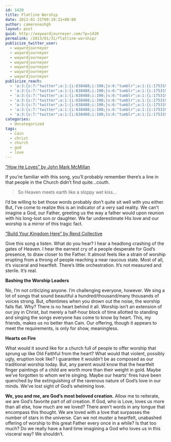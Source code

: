```yaml
---
id: 1420
title: Flatline Worship
date: 2013-01-31T09:19:31+00:00
author: cameroneshgh
layout: post
guid: http://waywardjourneyer.com/?p=1420
permalink: /2013/01/31/flatline-worship/
publicize_twitter_user:
  - waywrdjourneyer
  - waywrdjourneyer
  - waywrdjourneyer
  - waywrdjourneyer
  - waywrdjourneyer
  - waywrdjourneyer
  - waywrdjourneyer
publicize_reach:
  - 'a:3:{s:7:"twitter";a:1:{i:638488;i:190;}s:6:"tumblr";a:1:{i:1753195;i:1;}s:2:"wp";a:1:{i:0;i:37;}}'
  - 'a:3:{s:7:"twitter";a:1:{i:638488;i:190;}s:6:"tumblr";a:1:{i:1753195;i:1;}s:2:"wp";a:1:{i:0;i:37;}}'
  - 'a:3:{s:7:"twitter";a:1:{i:638488;i:190;}s:6:"tumblr";a:1:{i:1753195;i:1;}s:2:"wp";a:1:{i:0;i:37;}}'
  - 'a:3:{s:7:"twitter";a:1:{i:638488;i:190;}s:6:"tumblr";a:1:{i:1753195;i:1;}s:2:"wp";a:1:{i:0;i:37;}}'
  - 'a:3:{s:7:"twitter";a:1:{i:638488;i:190;}s:6:"tumblr";a:1:{i:1753195;i:1;}s:2:"wp";a:1:{i:0;i:37;}}'
  - 'a:3:{s:7:"twitter";a:1:{i:638488;i:190;}s:6:"tumblr";a:1:{i:1753195;i:1;}s:2:"wp";a:1:{i:0;i:37;}}'
  - 'a:3:{s:7:"twitter";a:1:{i:638488;i:190;}s:6:"tumblr";a:1:{i:1753195;i:1;}s:2:"wp";a:1:{i:0;i:37;}}'
categories:
  - Uncategorized
tags:
  - Cain
  - christ
  - church
  - god
  - love
---
```

<a href="http://open.spotify.com/track/0vY9rynwyGJd2febMfLSyU" title="How He Loves by John Mark McMillan" target="_blank">&#8220;How He Loves&#8221; by John Mark McMillan</a>
  
If you&#8217;re familiar with this song, you&#8217;ll probably remember there&#8217;s a line in that people in the Church didn&#8217;t find quite&#8230;couth.

> So Heaven meets earth like a sloppy wet kiss&#8230;

I&#8217;d be willing to bet those words probably don&#8217;t quite sit well with you either. But, I&#8217;ve come to realize this is an indicator of a very sad reality. We can&#8217;t imagine a God, our Father, greeting us the way a father would upon reunion with his long-lost son or daughter. We far underestimate His love and our worship is a mirror of this tragic fact.

<a href="http://open.spotify.com/track/6ntyEDNigtyjxLTlicYwEv" title="Build Your Kingdom Here by Rend Collective" target="_blank">&#8220;Build Your Kingdom Here&#8221; by Rend Collective</a>
  
Give this song a listen. What do you hear? I hear a headlong crashing of the gates of Heaven. I hear the earnest cry of a people desperate for God&#8217;s presence, to draw closer to the Father. It almost feels like a strain of worship erupting from a throng of people reaching a near raucous state. Most of all, it&#8217;s visceral and heartfelt. There&#8217;s little orchestration. It&#8217;s not measured and sterile. It&#8217;s real.

**Bashing the Worship Leaders**
  
No, I&#8217;m not criticizing anyone. I&#8217;m challenging everyone, however. We sing a lot of songs that sound beautiful a hundred/thousand/many thousands of voices strong. But, oftentimes when you drown out the noise, the worship falls flat. Why? There is no heart behind it all. Worship isn&#8217;t an extension of our joy in Christ, but merely a half-hour block of time allotted to standing and singing the songs everyone has come to know by heart. This, my friends, makes us no better than Cain. Our offering, though it appears to meet the requirements, is only for show, meaningless.

**Hearts on Fire**
  
What would it sound like for a church full of people to offer worship that sprung up like Old Faithful from the heart? What would that violent, possibly ugly, eruption look like? I guarantee it wouldn&#8217;t be as composed as our traditional worship today. But, any parent would know that the heartfelt finger paintings of a child are worth more than their weight in gold. Maybe we&#8217;ve forgotten to whom we&#8217;re singing. Maybe our hearts&#8217; fires have been quenched by the extinguishing of the ravenous nature of God&#8217;s love in our minds. We&#8217;ve lost sight of God&#8217;s whelming love.

**We, you and me, are God&#8217;s most beloved creation.** Allow me to reiterate, _we_ are God&#8217;s favorite part of _all_ creation. If God, who is Love, loves us more than all else, how much are we loved? There aren&#8217;t words in any tongue that encompass this thought. We are loved with a love that surpasses the number of stars in the universe. Can we not muster a heartfelt, unabashed offering of worship to this great Father every once in a while? Is that too much? Do we really have a hard time imagining a God who loves us in this visceral way? We shouldn&#8217;t.